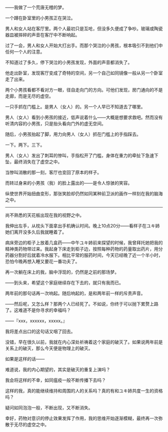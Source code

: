 ——我做了一个荒唐无稽的梦。

一个蹲在卧室里的小男孩正在哭泣。

男人和女人站在客厅里。两个人最初只是互呛，但没多久便成了争吵。玻璃或陶瓷器皿被摔碎的声音在客厅中不断响起。

过了一会，男人和女人开始大打出手。而那个哭泣的小男孩，根本吸引不到他们中任何一个人的注意。

不知道过了多久，停下哭泣的小男孩发现，外面的声音都消失了。

他走出卧室，发现客厅变成了奇特的空间，另一个自己如同镜像一般从另一个卧室走了出来。

两个小男孩看都不看对方一眼，径自走向门的方向。可他们发现，房门通向的不是走廊，而是无尽的虚空。

一只手抓在门槛上。是男人（女人）的。另一个人早已不知道去了哪里。

男人（女人）看到小男孩的接近，低声说着什么——大概是想要求救吧。然而没有听清内容的小男孩，只是抬头看向门外的虚无空间。

随后，小男孩抬起了脚，用力向男人（女人）抓在门槛上的手指踩去。

一下。两下。三下。

男人（女人）发出了刺耳的惨叫，手指松开了门槛，身体在重力的牵扯下急速下坠，最终消失在了虚空之中。

当惨叫消散的那一刻，客厅也变回了原本的样子。

而转过身来的小男孩（我）的脸上露出的——是令人惊骇的笑容。

纵使世界开始扭曲变形，那张笑脸却仍然如同某种前卫派的画作一样刻在我的脑海之中。

***

尚不熟悉的天花板出现在我的视野之中。

我伸出左手，从枕头下面拿出手机确认时间。晚上10点20分——看样子在ユキ姉她们离开没多久后我就睡着了。

病床旁边的柜子上放着几盒药——中午ユキ姉前来探望的时候，我曾拜托她把我的精神类药物带过来。我起身下床走到柜子边，按照每种药物的药量取出药片，用分药器分割好后就着冷水服下。相比平常的服药时间，今天已经晚了近一个半小时，恐怕今晚再想入睡又要花一番功夫了。

再一次躺在床上的我，脑中浮现的，仍然是之前的那场梦。

——到头来，希望这个家庭继续存在下去的，就只有我而已。

两年前的那句话再一次响起。随后响起的，是和两年前一样的斥责声音。

——然后呢，又怎么样？那两个人已经死了。不如说，你终于可以抛下累赘上路了。这难道不是你寻求的幸福吗？

——『xxx，xxxxxx，xxxxx。』

我将差点出口的这句话又咽了回去。

没错，早在很久以前，我就在内心深处祈祷着这个家庭的破灭了。如果说两年前是关系上的破灭，那么今天便是物理上的破灭。

如果是这样的话——

难道说，我的内心期望的，其实是破灭的重复上演吗？

我会将这样的不幸，如同瘟疫一般不断传播下去吗？

这样的我，真的能继续维持和周围的人的关系吗？真的有和ユキ姉共度一生的资格吗？

疑问如同泡泡一般，不断出现，又不断消失。

幸好，药物对意识的停止效果发挥了作用，我的思维开始逐渐模糊，最终再一次弥散于无尽的虚空之中。
